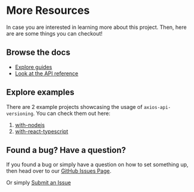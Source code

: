 # More Resources

In case you are interested in learning more about this project. Then, here are are some things you can checkout!

## Browse the docs

- [Explore guides](guides/basic-usage.md)
- [Look at the API reference](api/withVersioning.md)

## Explore examples

There are 2 example projects showcasing the usage of `axios-api-versioning`. 
You can check them out here:

1. [with-nodejs](https://github.com/Weffe/axios-api-versioning/tree/master/examples/with-nodejs)
2. [with-react-typescript](https://github.com/Weffe/axios-api-versioning/tree/master/examples/with-react-typescript)

## Found a bug? Have a question?

If you found a bug or simply have a question on how to set something up, then head over to our [GitHub Issues Page](https://github.com/Weffe/axios-api-versioning/issues).

Or simply [Submit an Issue](https://github.com/Weffe/axios-api-versioning/issues/new)
